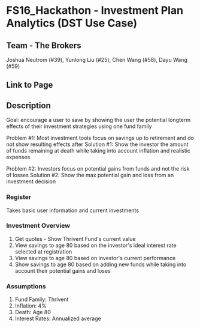 # FS16_Hackathon - Investment Plan Analytics (DST Use Case)

## Team - The Brokers
Joshua Neutrom (#39), Yunlong Liu (#25), Chen Wang (#58),  Dayu Wang (#59) 

## Link to Page

## Description
Goal: encourage a user to save by showing the user the potential longterm effects of their investment strategies using one fund family

Problem #1: Most investment tools focus on savings up to retirement and do not show resulting effects after
Solution #1: Show the investor the amount of funds remaining at death while taking into account inflation and realistic expenses

Problem #2: Investors focus on potential gains from funds and not the risk of losses
Solution #2: Show the max potential gain and loss from an investment decision



### Register 
Takes basic user information and current investments

### Investment Overview
1. Get quotes - Show Thrivent Fund's current value
2. View savings to age 80 based on the investor's ideal interest rate selected at registration
3. View savings to age 80 based on investor's current performance 
4. Show savings to age 80 based on adding new funds while taking into account their potential gains and loses

### Assumptions
1. Fund Family: Thrivent
2. Inflation: 4%
3. Death: Age 80
4. Interest Rates: Annualized average

